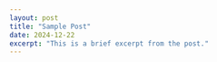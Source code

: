 ```yaml
---
layout: post
title: "Sample Post"
date: 2024-12-22
excerpt: "This is a brief excerpt from the post."
---
```

